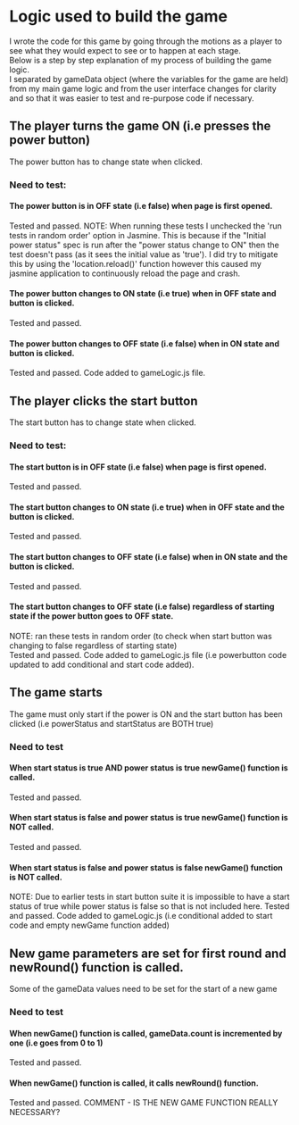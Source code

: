 # Logic used to build the game
I wrote the code for this game by going through the motions as a player to see what they would expect to see or to happen at each stage.<br>
Below is a step by step explanation of my process of building the game logic.<br>
I separated by gameData object (where the variables for the game are held) from my main game logic and from the user interface changes for clarity and so that it was easier to test and re-purpose code if necessary.

## The player turns the game ON (i.e presses the power button)
The power button has to change state when clicked.
### Need to test: 
#### The power button is in OFF state (i.e false) when page is first opened.
Tested and passed.
NOTE: When running these tests I unchecked the 'run tests in random order' option in Jasmine.
This is because if the "Initial power status" spec is run after the "power status change to ON" then
the test doesn't pass (as it sees the initial value as 'true').
I did try to mitigate this by using the 'location.reload()' function however this caused my jasmine application
to continuously reload the page and crash.
#### The power button changes to ON state (i.e true) when in OFF state and button is clicked.
Tested and passed.
#### The power button changes to OFF state (i.e false) when in ON state and button is clicked.
Tested and passed. Code added to gameLogic.js file.


## The player clicks the start button
The start button has to change state when clicked.
### Need to test:
#### The start button is in OFF state (i.e false) when page is first opened.
Tested and passed.
#### The start button changes to ON state (i.e true) when in OFF state and the button is clicked.
Tested and passed.
#### The start button changes to OFF state (i.e false) when in ON state and the button is clicked.
Tested and passed.
#### The start button changes to OFF state (i.e false) regardless of starting state if the power button goes to OFF state.
NOTE: ran these tests in random order (to check when start button was changing to false regardless of starting state)<br>
Tested and passed. Code added to gameLogic.js file (i.e powerbutton code updated to add conditional and start code added).

## The game starts
The game must only start if the power is ON and the start button has been clicked (i.e powerStatus and startStatus are BOTH true)
### Need to test
#### When start status is true AND power status is true newGame() function is called.
Tested and passed.
#### When start status is false and power status is true newGame() function is NOT called.
Tested and passed.
#### When start status is false and power status is false newGame() function is NOT called.
NOTE: Due to earlier tests in start button suite it is impossible to have a start status of true while power status is
false so that is not included here.
Tested and passed. Code added to gameLogic.js (i.e conditional added to start code and empty newGame function added)

## New game parameters are set for first round and newRound() function is called.
Some of the gameData values need to be set for the start of a new game
### Need to test
#### When newGame() function is called, gameData.count is incremented by one (i.e goes from 0 to 1)
Tested and passed.
#### When newGame() function is called, it calls newRound() function.
Tested and passed. COMMENT - IS THE NEW GAME FUNCTION REALLY NECESSARY?